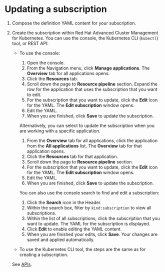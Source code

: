 # Updating a subscription

1. Compose the definition YAML content for your subscription.

2. Create the subscription within Red Hat Advanced Cluster Management for Kubernetes. You can use the console, the Kubernetes CLI (`kubectl`) tool, or REST API:  

   * To use the console:
       1. Open the console.
       2. From the Navigation menu, click **Manage applications**. The **Overview** tab for all applications opens.
       3. Click the **Resources** tab.
       4. Scroll down the page to **Resource pipeline** section. Expand the row for the application that uses the subscription that you want to edit.
       5. For the subscription that you want to update, click the **Edit** icon for the YAML. The __Edit subscription__ window opens.
       6. Edit the YAML.
       7. When you are finished, click **Save** to update the subscription.

     Alternatively, you can select to update the subscription when you are working with a specific application.

       1. From the __Overview__ tab for all applications, click the application from the __All applications__ list. The __Overview__ tab for that application opens.
       2. Click the **Resources** tab for that application.
       3. Scroll down the page to **Resource pipeline** section.
       4. For the subscription that you want to update, click the **Edit** icon for the YAML. The __Edit subscription__ window opens.
       5. Edit the YAML.
       6. When you are finished, click **Save** to update the subscription.

     You can also use the console search to find and edit a subscription:

       1. Click the **Search** icon in the Header.  
       2. Within the search box, filter by `kind:subscription` to view all subscriptions.
       3. Within the list of all subscriptions, click the subscription that you want to update. The YAML for the subscription is displayed.
       4. Click **Edit** to enable editing the YAML content.
       5. When you are finished your edits, click **Save**. Your changes are saved and applied automatically.

   * To use the Kubernetes CLI tool, the steps are the same as for creating a subscription.

   See [APIs](../apis/api.md).

